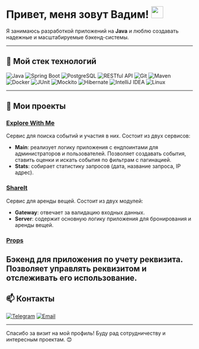 # Привет, меня зовут Вадим! <img src="https://github.com/blackcater/blackcater/raw/main/images/Hi.gif" height="32"/></h1>

Я занимаюсь разработкой приложений на **Java** и люблю создавать надежные и масштабируемые бэкенд-системы.

---

## 🚀 Мой стек технологий

<p>
  <!-- Java -->
  <img alt="Java" src="https://img.shields.io/badge/Java-ED8B00?style=for-the-badge&logo=java&logoColor=white" />
  
  <!-- Spring Boot -->
  <img alt="Spring Boot" src="https://img.shields.io/badge/Spring_Boot-6DB33F?style=for-the-badge&logo=springboot&logoColor=white" />
  
  <!-- PostgreSQL -->
  <img alt="PostgreSQL" src="https://img.shields.io/badge/PostgreSQL-316192?style=for-the-badge&logo=postgresql&logoColor=white" />
  
  <!-- RESTful API -->
  <img alt="RESTful API" src="https://img.shields.io/badge/REST_API-000000?style=for-the-badge&logo=rest-api&logoColor=white" />
  
  <!-- Git -->
  <img alt="Git" src="https://img.shields.io/badge/Git-F05032?style=for-the-badge&logo=git&logoColor=white" />
  
  <!-- Maven -->
  <img alt="Maven" src="https://img.shields.io/badge/Maven-C71A36?style=for-the-badge&logo=apache-maven&logoColor=white" />
  
  <!-- Docker -->
  <img alt="Docker" src="https://img.shields.io/badge/Docker-2496ED?style=for-the-badge&logo=docker&logoColor=white" />
  
  <!-- JUnit -->
  <img alt="JUnit" src="https://img.shields.io/badge/JUnit-25A162?style=for-the-badge&logo=junit5&logoColor=white" />
  
  <!-- Mockito -->
  <img alt="Mockito" src="https://img.shields.io/badge/Mockito-00C853?style=for-the-badge&logo=data:image/svg+xml;base64,PHN2ZyBmaWxsPSIjZmZmIiB4bWxucz0iaHR0cDovL3d3dy53My5vcmcvMjAwMC9zdmciIHdpZHRoPSIyNCIgaGVpZ2h0PSIyNCI+PHJlY3Qgd2lkdGg9IjI0IiBoZWlnaHQ9IjI0IiByeD0iMiIgcnk9IjIiLz48L3N2Zz4=?logoColor=white" />
  
  <!-- Hibernate -->
  <img alt="Hibernate" src="https://img.shields.io/badge/Hibernate-59666C?style=for-the-badge&logo=hibernate&logoColor=white" />
  
  <!-- IntelliJ IDEA -->
  <img alt="IntelliJ IDEA" src="https://img.shields.io/badge/IntelliJ_IDEA-000000?style=for-the-badge&logo=intellijidea&logoColor=white" />
  
  <!-- Linux -->
  <img alt="Linux" src="https://img.shields.io/badge/Linux-FCC624?style=for-the-badge&logo=linux&logoColor=black" />
  
</p>

---

## 💼 Мои проекты

### [Explore With Me](https://github.com/VadimShakhvorostov/java-explore-with-me)
Сервис для поиска событий и участия в них. Состоит из двух сервисов:
- **Main**: реализует логику приложения с ендпоинтами для администраторов и пользователей. Позволяет создавать события, ставить оценки и искать события по фильтрам с пагинацией.
- **Stats**: собирает статистику запросов (дата, название запроса, IP адрес).

### [ShareIt](https://github.com/VadimShakhvorostov/java-shareit)
Сервис для аренды вещей. Состоит из двух модулей:
- **Gateway**: отвечает за валидацию входных данных.
- **Server**: содержит основную логику приложения для бронирования и аренды вещей.

### [Props](https://github.com/VadimShakhvorostov/props)
Бэкенд для приложения по учету реквизита. Позволяет управлять реквизитом и отслеживать его использование. 
---

## 📫 Контакты

[![Telegram](https://img.shields.io/badge/Telegram-26A5E4?style=social&logo=telegram)](https://t.me/vadimshakhvorostov) 
[![Email](https://img.shields.io/badge/Email-D14836?style=social&logo=gmail)](mailto:thewadim76@gmail.com) 

---

Спасибо за визит на мой профиль! Буду рад сотрудничеству и интересным проектам. 😊
